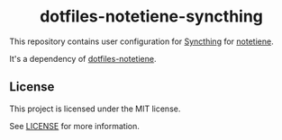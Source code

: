 <h1 align="center">dotfiles-notetiene-syncthing</h1>

This repository contains user configuration for [Syncthing](https://syncthing.net/) for [notetiene](https://github.com/notetiene).

It's a dependency of [dotfiles-notetiene](https://github.com/notetiene/dotfiles-notetiene).

## License
This project is licensed under the MIT license.

See [LICENSE](./LICENSE) for more information.
